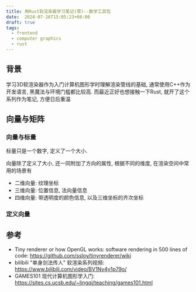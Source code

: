 ```yaml
---
title: 用Rust软渲染器学习笔记(零)--数学工具包
date:  2024-07-26T15:05:23+08:00
draft: true
tags:
  - frontend
  - computer graphics
  - rust
---
```


## 背景

学习3D软渲染器作为入门计算机图形学时理解渲染管线的基础, 通常使用C++作为开发语言, 黑魔法与环境门槛都比较高. 而最近正好也想接触一下Rust, 就开了这个系列作为笔记, 方便日后重温

## 向量与矩阵
### 向量与标量
标量只是一个数字, 定义了一个大小.

向量除了定义了大小, 还一同附加了方向的属性, 根据不同的维度, 在渲染空间中常用的场景有
- 二维向量: 纹理坐标
- 三维向量: 位置信息, 法向量信息
- 四维向量: 带透明度的颜色信息, 以及三维坐标的齐次坐标


### 定义向量



## 参考
- Tiny renderer or how OpenGL works: software rendering in 500 lines of code: <https://github.com/ssloy/tinyrenderer/wiki>
- bilibili "单身剑法传人" 软渲染系列视频: <https://www.bilibili.com/video/BV1Nv4y1p79o/>
- GAMES101 现代计算机图形学入门: <https://sites.cs.ucsb.edu/~lingqi/teaching/games101.html>